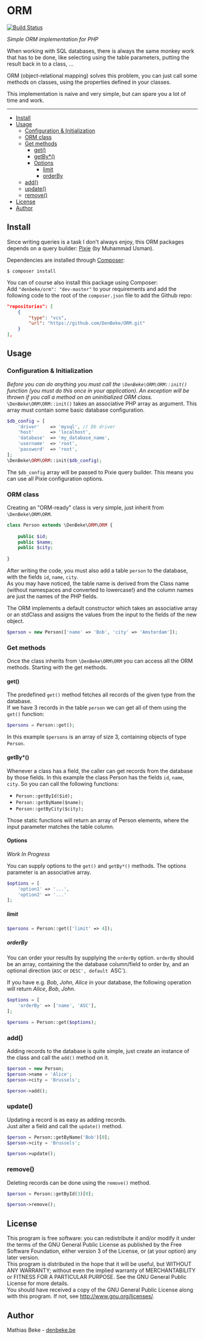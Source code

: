 ORM
===

[![Build Status](https://travis-ci.org/DenBeke/ORM.svg?branch=master)](https://travis-ci.org/DenBeke/ORM)

*Simple ORM implementation for PHP*

When working with SQL databases, there is always the same monkey work that has to be done,
like selecting using the table parameters, putting the result back in to a class, ...

ORM (object-relational mapping) solves this problem, you can just call some methods on classes,
using the properties defined in your classes.

This implementation is naive and very simple, but can spare you a lot of time and work.

---

- [Install](#install)
- [Usage](#usage)
    - [Configuration & Initialization](#configuration--initialization)
    - [ORM class](#orm-class)
    - [Get methods](#get-methods)
        - [get()](#get)
        - [getBy*()](#getby)
        - [Options](#options)
            - [limit](#limit)
            - [orderBy](#orderby)
    - [add()](#add)
    - [update()](#update)
    - [remove()](#remove)
- [License](#license)
- [Author](#author)


Install
-------

Since writing queries is a task I don't always enjoy, this ORM packages depends on a query builder: [Pixie](https://github.com/usmanhalalit/pixie) (by Muhammad Usman).

Dependencies are installed through [Composer](https://getcomposer.org):

    $ composer install


You can of course also install this package using Composer:  
Add `"denbeke/orm": "dev-master"` to your requirements and add the following code to the root
of the `composer.json` file to add the Github repo:

```json
"repositories": [
    {
        "type": "vcs",
        "url": "https://github.com/DenBeke/ORM.git"
    }
],
```

Usage
-----

### Configuration & Initialization

*Before you can do anything you must call the `\DenBeke\ORM\ORM::init()` function (you must do this once in your application). An exception will be thrown if you call a method on an uninitialized ORM class.*  
`\DenBeke\ORM\ORM::init()` takes an associative PHP array as argument. This array must contain some basic database configuration.

```php
$db_config = [
    'driver'    => 'mysql', // Db driver
    'host'      => 'localhost',
    'database'  => 'my_database_name',
    'username'  => 'root',
    'password'  => 'root',
];
\DenBeke\ORM\ORM::init($db_config);
```

The `$db_config` array will be passed to Pixie query builder. This means you can use all Pixie configuration options.



### ORM class

Creating an "ORM-ready" class is very simple, just inherit from `\DenBeke\ORM\ORM`.

```php
class Person extends \DenBeke\ORM\ORM {
    
    public $id;
    public $name;
    public $city;
    
}
```

After writing the code, you must also add a table `person` to the database, with the fields `id`, `name`, `city`.  
As you may have noticed, the table name is derived from the Class name (without namespaces and converted to lowercase!) and the column names are just the names of the PHP fields.

The ORM implements a default constructor which takes an associative array or an stdClass and assigns the values from the input to the fields of the new object.

```php
$person = new Person(['name' => 'Bob', 'city' => 'Amsterdam']);
```


### Get methods

Once the class inherits from `\DenBeke\ORM\ORM` you can access all the ORM methods. Starting with the get methods.

#### get()

The predefined `get()` method fetches all records of the given type from the database.  
If we have 3 records in the table `person` we can get all of them using the `get()` function:

```php
$persons = Person::get();
```

In this example `$persons` is an array of size 3, containing objects of type `Person`.

#### getBy*()

Whenever a class has a field, the caller can get records from the database by those fields. In this example the class Person has the fields `id`, `name`, `city`. So you can call the following functions:

* `Person::getById($id);`
* `Person::getByName($name);`
* `Person::getByCity($city);`

Those static functions will return an array of Person elements, where the input parameter matches the table column.

#### Options

*Work In Progress*

You can supply options to the `get()` and `getBy*()` methods. The options parameter is an associative array.

```php
$options = [
    'option1' => '...',
    'option2' => '...'
];
```

##### limit

```php
$persons = Person::get(['limit' => 4]);
```

##### orderBy

You can order your results by supplying the `orderBy` option. `orderBy` should be an array,
containing the the database column/field to order by, and an optional direction (`ASC` or `DESC', default `ASC`).

If you have e.g. *Bob*, *John*, *Alice* in your database, the following operation will return *Alice*, *Bob*, *John*.

```php
$options = [
    'orderBy' => ['name', 'ASC'],
];

$persons = Person::get($options);
```


### add()

Adding records to the database is quite simple, just create an instance of the class and call the `add()` method on it.

```php
$person = new Person;
$person->name = 'Alice';
$person->city = 'Brussels';

$person->add();
```


### update()

Updating a record is as easy as adding records.  
Just alter a field and call the `update()` method.

```php
$person = Person::getByName('Bob')[0];
$person->city = 'Brussels';

$person->update();
```


### remove()

Deleting records can be done using the `remove()` method.

```php
$person = Person::getById(3)[0];

$person->remove();
```


License
-------

This program is free software: you can redistribute it and/or modify
it under the terms of the GNU General Public License as published by
the Free Software Foundation, either version 3 of the License, or
(at your option) any later version.  
This program is distributed in the hope that it will be useful,
but WITHOUT ANY WARRANTY; without even the implied warranty of
MERCHANTABILITY or FITNESS FOR A PARTICULAR PURPOSE.  See the
GNU General Public License for more details.  
You should have received a copy of the GNU General Public License
along with this program.  If not, see <http://www.gnu.org/licenses/>.



Author
------

Mathias Beke - [denbeke.be](http://denbeke.be/)
